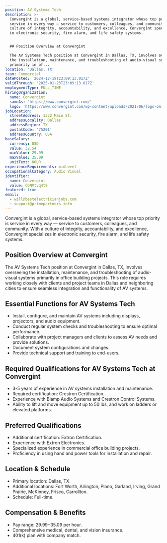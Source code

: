 ```yaml
---
position: AV Systems Tech
description: >-
  Convergint is a global, service-based systems integrator whose top priority is
  service in every way — service to customers, colleagues, and community. With a
  culture of integrity, accountability, and excellence, Convergint specializes
  in electronic security, fire alarm, and life safety systems.


  ## Position Overview at Convergint

  The AV Systems Tech position at Convergint in Dallas, TX, involves overseeing
  the installation, maintenance, and troubleshooting of audio-visual systems
  primarily in of...
location: 'Dallas, TX'
team: Commercial
datePosted: '2024-12-19T23:09:13.017Z'
validThrough: '2025-01-23T23:09:13.017Z'
employmentType: FULL_TIME
hiringOrganization:
  name: Convergint
  sameAs: 'https://www.convergint.com/'
  logo: 'https://www.convergint.com/wp-content/uploads/2021/06/logo-on-dark-blue.png'
jobLocation:
  streetAddress: 1332 Main St.
  addressLocality: Dallas
  addressRegion: TX
  postalCode: '75201'
  addressCountry: USA
baseSalary:
  currency: USD
  value: 32.54
  minValue: 29.99
  maxValue: 35.09
  unitText: HOUR
experienceRequirements: midLevel
occupationalCategory: Audio Visual
identifier:
  name: Convergint
  value: CONVtvq4t9
featured: true
email:
  - will@bestelectricianjobs.com
  - support@primepartners.info
---
```




Convergint is a global, service-based systems integrator whose top priority is service in every way — service to customers, colleagues, and community. With a culture of integrity, accountability, and excellence, Convergint specializes in electronic security, fire alarm, and life safety systems.

## Position Overview at Convergint
The AV Systems Tech position at Convergint in Dallas, TX, involves overseeing the installation, maintenance, and troubleshooting of audio-visual systems primarily in office building projects. This role requires working closely with clients and project teams in Dallas and neighboring cities to ensure seamless integration and functionality of AV systems.

## Essential Functions for AV Systems Tech
- Install, configure, and maintain AV systems including displays, projectors, and audio equipment.
- Conduct regular system checks and troubleshooting to ensure optimal performance.
- Collaborate with project managers and clients to assess AV needs and provide solutions.
- Document system configurations and changes.
- Provide technical support and training to end-users.

## Required Qualifications for AV Systems Tech at Convergint
- 3-5 years of experience in AV systems installation and maintenance.
- Required certification: Crestron Certification.
- Experience with Biamp Audio Systems and Crestron Control Systems.
- Ability to lift and move equipment up to 50 lbs, and work on ladders or elevated platforms.

## Preferred Qualifications
- Additional certification: Extron Certification.
- Experience with Extron Electronics.
- Specialized experience in commercial office building projects.
- Proficiency in using hand and power tools for installation and repair.

## Location & Schedule
- Primary location: Dallas, TX.
- Additional locations: Fort Worth, Arlington, Plano, Garland, Irving, Grand Prairie, McKinney, Frisco, Carrollton.
- Schedule: Full-time.

## Compensation & Benefits
- Pay range: $29.99-$35.09 per hour.
- Comprehensive medical, dental, and vision insurance.
- 401(k) plan with company match.

